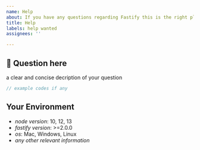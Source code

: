 ```yaml
---
name: Help
about: If you have any questions regarding Fastify this is the right place to ask
title: Help
labels: help wanted
assignees: ''

---
```


<!--
Before you submit a question we recommend you first look at our issue section to see if your question have already been answered.


**Please read this entire template before posting any issue. If you ignore these instructions
and post an issue here that does not follow the instructions, your issue might be closed,
locked, and assigned the `missing discussion` label.**
-->

## 💬  Question here 

a clear and concise  decription of your question

```js
// example codes if any
````

## Your Environment

- *node version*: 10, 12, 13
- *fastify version*: >=2.0.0
- *os*: Mac, Windows, Linux
- *any other relevant information*
